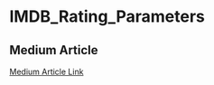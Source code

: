 # IMDB_Rating_Parameters
## Medium Article
[Medium Article Link](https://medium.com/@birsenba/imdb-rating-prediction-using-linear-regression-and-web-scraping-f97f3780ba86)
